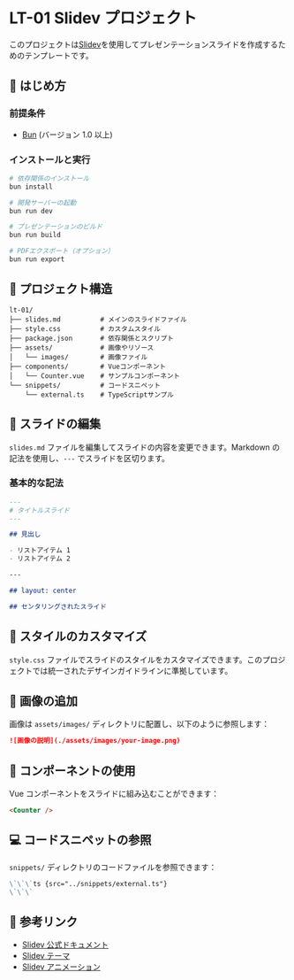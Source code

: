 # LT-01 Slidev プロジェクト

このプロジェクトは[Slidev](https://sli.dev/)を使用してプレゼンテーションスライドを作成するためのテンプレートです。

## 🚀 はじめ方

### 前提条件

- [Bun](https://bun.sh/) (バージョン 1.0 以上)

### インストールと実行

```bash
# 依存関係のインストール
bun install

# 開発サーバーの起動
bun run dev

# プレゼンテーションのビルド
bun run build

# PDFエクスポート（オプション）
bun run export
```

## 📁 プロジェクト構造

```
lt-01/
├── slides.md          # メインのスライドファイル
├── style.css          # カスタムスタイル
├── package.json       # 依存関係とスクリプト
├── assets/            # 画像やリソース
│   └── images/        # 画像ファイル
├── components/        # Vueコンポーネント
│   └── Counter.vue    # サンプルコンポーネント
└── snippets/          # コードスニペット
    └── external.ts    # TypeScriptサンプル
```

## 📝 スライドの編集

`slides.md` ファイルを編集してスライドの内容を変更できます。Markdown の記法を使用し、`---` でスライドを区切ります。

### 基本的な記法

```markdown
---
# タイトルスライド
---

## 見出し

- リストアイテム 1
- リストアイテム 2

---

## layout: center

## センタリングされたスライド
```

## 🎨 スタイルのカスタマイズ

`style.css` ファイルでスライドのスタイルをカスタマイズできます。このプロジェクトでは統一されたデザインガイドラインに準拠しています。

## 📸 画像の追加

画像は `assets/images/` ディレクトリに配置し、以下のように参照します：

```markdown
![画像の説明](./assets/images/your-image.png)
```

## 🧩 コンポーネントの使用

Vue コンポーネントをスライドに組み込むことができます：

```markdown
<Counter />
```

## 💻 コードスニペットの参照

`snippets/` ディレクトリのコードファイルを参照できます：

```markdown
\`\`\`ts {src="../snippets/external.ts"}
\`\`\`
```

## 🔗 参考リンク

- [Slidev 公式ドキュメント](https://sli.dev/)
- [Slidev テーマ](https://sli.dev/themes/)
- [Slidev アニメーション](https://sli.dev/guide/animations.html)
